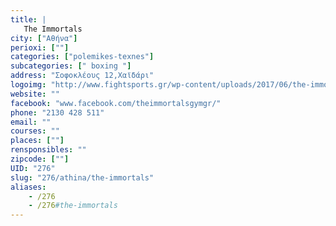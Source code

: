 ```yaml
---
title: |
   The Immortals
city: ["Αθήνα"]
perioxi: [""]
categories: ["polemikes-texnes"]
subcategories: [" boxing "]
address: "Σοφοκλέους 12,Χαϊδάρι"
logoimg: "http://www.fightsports.gr/wp-content/uploads/2017/06/the-immortals-logo.jpg"
website: ""
facebook: "www.facebook.com/theimmortalsgymgr/"
phone: "2130 428 511"
email: ""
courses: ""
places: [""]
rensponsibles: ""
zipcode: [""]
UID: "276"
slug: "276/athina/the-immortals"
aliases:
    - /276
    - /276#the-immortals
---
```


